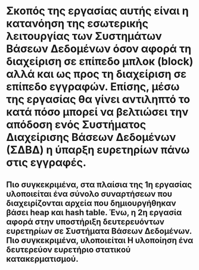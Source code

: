 # Σκοπός της εργασίας αυτής είναι η κατανόηση της εσωτερικής λειτουργίας των Συστημάτων Βάσεων Δεδομένων όσον αφορά τη διαχείριση σε επίπεδο μπλοκ (block) αλλά και ως προς τη διαχείριση σε επίπεδο εγγραφών. Επίσης, μέσω της εργασίας θα γίνει αντιληπτό το κατά πόσο μπορεί να βελτιώσει την απόδοση ενός Συστήματος Διαχείρισης Βάσεων Δεδομένων (ΣΔΒΔ) η ύπαρξη ευρετηρίων πάνω στις εγγραφές.

## Πιο συγκεκριμένα, στα πλαίσια της 1η εργασίας υλοποιείται ένα σύνολο συναρτήσεων που διαχειρίζονται αρχεία που δημιουργήθηκαν βάσει heap και hash table. Ένω, η 2η εργασία αφορά στην υποστήριξη δευτερευόντων ευρετηρίων σε Συστήματα Βάσεων Δεδομένων. Πιο συγκεκριμένα, υλοποιείται Η υλοποίηση ένα δευτερεύον ευρετήριο στατικού κατακερματισμού.
